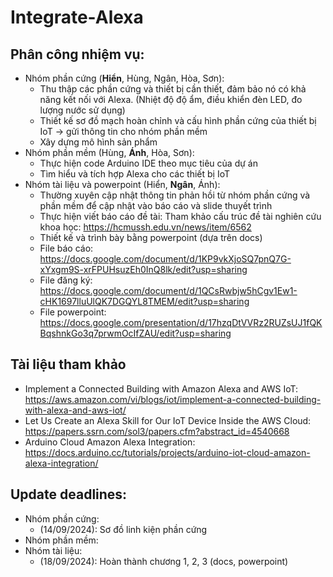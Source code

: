 # Integrate-Alexa

## Phân công nhiệm vụ:
- Nhóm phần cứng (**Hiển**, Hùng, Ngân, Hòa, Sơn):
  + Thu thập các phần cứng và thiết bị cần thiết, đảm bảo nó có khả năng kết nối với Alexa. (Nhiệt độ độ ẩm, điều khiển đèn LED, đo lượng nước sử dụng)
  + Thiết kế sơ đồ mạch hoàn chỉnh và cấu hình phần cứng của thiết bị IoT -> gửi thông tin cho nhóm phần mềm
  + Xây dựng mô hình sản phẩm
- Nhóm phần mềm (Hùng, **Ánh**, Hòa, Sơn):
  + Thực hiện code Arduino IDE theo mục tiêu của dự án
  + Tìm hiểu và tích hợp Alexa cho các thiết bị IoT
- Nhóm tài liệu và powerpoint (Hiển, **Ngân**, Ánh):
  + Thường xuyên cập nhật thông tin phản hồi từ nhóm phần cứng và phần mềm để cập nhật vào báo cáo và slide thuyết trình
  + Thực hiện viết báo cáo đề tài: Tham khảo cấu trúc đề tài nghiên cứu khoa học: https://hcmussh.edu.vn/news/item/6562
  + Thiết kế và trình bày bằng powerpoint (dựa trên docs)
  + File báo cáo: https://docs.google.com/document/d/1KP9vkXjoSQ7pnQ7G-xYxgm9S-xrFPUHsuzEh0InQ8lk/edit?usp=sharing
  + File đăng ký: https://docs.google.com/document/d/1QCsRwbjw5hCgv1Ew1-cHK1697lluUlQK7DGQYL8TMEM/edit?usp=sharing
  + File powerpoint: https://docs.google.com/presentation/d/17hzqDtVVRz2RUZsUJ1fQKBqshnkGo3q7prwmOcIfZAU/edit?usp=sharing

## Tài liệu tham khảo
- Implement a Connected Building with Amazon Alexa and AWS IoT: https://aws.amazon.com/vi/blogs/iot/implement-a-connected-building-with-alexa-and-aws-iot/
- Let Us Create an Alexa Skill for Our IoT Device Inside the AWS Cloud: https://papers.ssrn.com/sol3/papers.cfm?abstract_id=4540668
- Arduino Cloud Amazon Alexa Integration: https://docs.arduino.cc/tutorials/projects/arduino-iot-cloud-amazon-alexa-integration/

## Update deadlines: 
- Nhóm phần cứng:
  + (14/09/2024): Sơ đồ linh kiện phần cứng
- Nhóm phần mềm:
- Nhóm tài liệu:
  + (18/09/2024): Hoàn thành chương 1, 2, 3 (docs, powerpoint)
